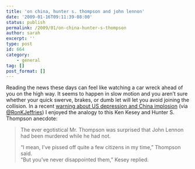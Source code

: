 ```yaml
---
title: 'on china, hunter s. thompson and john lennon'
date: '2009-01-16T09:11:39-08:00'
status: publish
permalink: /2009/01/on-china-hunter-s-thompson
author: sarah
excerpt: ''
type: post
id: 664
category:
    - general
tag: []
post_format: []
---
```

Reading the news these days can feel like watching a car wreck ahead of you on the high way. It seems to happen in slow motion and you aren’t sure whether your quick swerve, brakes, or dumb let will let you avoid joining the collision. In a recent [warning about US depression and China implosion](http://blownmortgage.com/2009/01/15/analyst-warns-of-us-depression/) (via [@RonKJeffries](http://twitter.com/RonKJeffries)) I enjoyed the analogy to this Ken Kesey and Hunter S. Thompson anecdote:

> The ever egotistical Mr. Thompson was surprised that John Lennon had been murdered while he had not.
> 
> “I mean, I’ve pissed off quite a few citizens in my time,” Thompson said.  
> “But you’ve never disappointed them,” Kesey replied.